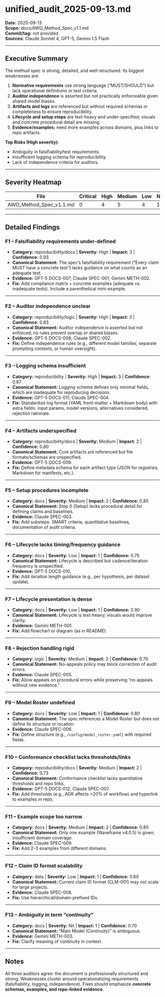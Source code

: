 # unified_audit_2025-09-13.md
**Date:** 2025-09-13  
**Scope:** docs/AWO_Method_Spec_v1.1.md  
**Commit/tag:** not provided  
**Sources:** Claude Sonnet 4, GPT-5, Gemini 1.5 Flash  

---

## Executive Summary
The method spec is strong, detailed, and well-structured. Its biggest weaknesses are:  
1. **Normative requirements** use strong language (“MUST/SHOULD”) but lack operational definitions or test criteria.  
2. **Auditor independence** is asserted but not practically enforceable given shared model biases.  
3. **Artifacts and logs** are referenced but without required schemas or completeness to ensure reproducibility.  
4. **Lifecycle and setup steps** are text-heavy and under-specified; visuals and concrete procedural detail are missing.  
5. **Evidence/examples:** need more examples across domains, plus links to repo artifacts.  

**Top Risks (High severity):**  
- Ambiguity in falsifiability/test requirements.  
- Insufficient logging schema for reproducibility.  
- Lack of independence criteria for auditors.  

---

## Severity Heatmap
| File                          | Critical | High | Medium | Low | Nit |
|-------------------------------|----------|------|--------|-----|-----|
| AWO_Method_Spec_v1.1.md       | 0        | 4    | 5      | 4   | 1   |

---

## Detailed Findings

### F1 – Falsifiability requirements under-defined
- **Category:** reproducibility/docs | **Severity:** High | **Impact:** 3 | **Confidence:** 0.93  
- **Canonical Statement:** The spec’s falsifiability requirement (“Every claim MUST have a concrete test”) lacks guidance on what counts as an adequate test.  
- **Evidence:** GPT-5 DOCS-007; Claude SPEC-001; Gemini METH-002.  
- **Fix:** Add compliance matrix + concrete examples (adequate vs. inadequate tests). Include a parenthetical mini-example.  

---

### F2 – Auditor independence unclear
- **Category:** reproducibility/logic | **Severity:** High | **Impact:** 3 | **Confidence:** 0.83  
- **Canonical Statement:** Auditor independence is asserted but not enforced; no rules prevent overlap or shared biases.  
- **Evidence:** GPT-5 DOCS-008; Claude SPEC-002.  
- **Fix:** Define independence rules (e.g., different model families, separate prompting contexts, or human oversight).  

---

### F3 – Logging schema insufficient
- **Category:** reproducibility | **Severity:** High | **Impact:** 3 | **Confidence:** 0.87  
- **Canonical Statement:** Logging schema defines only minimal fields, which are inadequate for reproducing decisions.  
- **Evidence:** GPT-5 DOCS-011; Claude SPEC-004.  
- **Fix:** Standardize log format (YAML front-matter + Markdown body) with extra fields: input params, model versions, alternatives considered, rejection rationale.  

---

### F4 – Artifacts underspecified
- **Category:** reproducibility/docs | **Severity:** Medium | **Impact:** 2 | **Confidence:** 0.80  
- **Canonical Statement:** Core artifacts are referenced but file formats/schemas are unspecified.  
- **Evidence:** GPT-5 DOCS-009.  
- **Fix:** Define metadata schema for each artifact type (JSON for registries, Markdown for manifests, etc.).  

---

### F5 – Setup procedures incomplete
- **Category:** docs | **Severity:** Medium | **Impact:** 2 | **Confidence:** 0.85  
- **Canonical Statement:** Step 0 (Setup) lacks procedural detail for defining claims and baselines.  
- **Evidence:** Claude SPEC-003.  
- **Fix:** Add substeps: SMART criteria, quantitative baselines, documentation of audit criteria.  

---

### F6 – Lifecycle lacks timing/frequency guidance
- **Category:** docs | **Severity:** Low | **Impact:** 1 | **Confidence:** 0.75  
- **Canonical Statement:** Lifecycle is described but cadence/iteration frequency is unspecified.  
- **Evidence:** GPT-5 DOCS-010.  
- **Fix:** Add iteration length guidance (e.g., per hypothesis, per dataset update).  

---

### F7 – Lifecycle presentation is dense
- **Category:** docs | **Severity:** Low | **Impact:** 1 | **Confidence:** 0.90  
- **Canonical Statement:** Lifecycle is text-heavy; visuals would improve clarity.  
- **Evidence:** Gemini METH-001.  
- **Fix:** Add flowchart or diagram (as in README).  

---

### F8 – Rejection handling rigid
- **Category:** logic | **Severity:** Medium | **Impact:** 2 | **Confidence:** 0.70  
- **Canonical Statement:** No-appeals policy may block correction of audit errors.  
- **Evidence:** Claude SPEC-005.  
- **Fix:** Allow appeals on procedural errors while preserving “no appeals without new evidence.”  

---

### F9 – Model Roster undefined
- **Category:** docs | **Severity:** Low | **Impact:** 1 | **Confidence:** 0.80  
- **Canonical Statement:** The spec references a Model Roster but does not define its structure or location.  
- **Evidence:** Claude SPEC-006.  
- **Fix:** Define structure (e.g., `/config/model_roster.yaml`) with required fields.  

---

### F10 – Conformance checklist lacks thresholds/links
- **Category:** reproducibility/docs | **Severity:** Medium | **Impact:** 2 | **Confidence:** 0.73  
- **Canonical Statement:** Conformance checklist lacks quantitative thresholds and repo links.  
- **Evidence:** GPT-5 DOCS-012; Claude SPEC-007.  
- **Fix:** Add thresholds (e.g., ADR affects >20% of workflow) and hyperlink to examples in repo.  

---

### F11 – Example scope too narrow
- **Category:** docs | **Severity:** Medium | **Impact:** 2 | **Confidence:** 0.80  
- **Canonical Statement:** Only one example (Waveframe v4.0.5) is given; insufficient domain coverage.  
- **Evidence:** Claude SPEC-009.  
- **Fix:** Add 2–3 examples from different domains.  

---

### F12 – Claim ID format scalability
- **Category:** data | **Severity:** Low | **Impact:** 1 | **Confidence:** 0.60  
- **Canonical Statement:** Current claim ID format (CLM-001) may not scale for large projects.  
- **Evidence:** Claude SPEC-008.  
- **Fix:** Use hierarchical/domain-prefixed IDs.  

---

### F13 – Ambiguity in term “continuity”
- **Category:** docs | **Severity:** Nit | **Impact:** 1 | **Confidence:** 0.70  
- **Canonical Statement:** “Main Model (Continuity)” is ambiguous.  
- **Evidence:** Gemini METH-003.  
- **Fix:** Clarify meaning of continuity in context.  

---

## Notes
All three auditors agree: the document is professionally structured and strong. Weaknesses cluster around operationalizing requirements (falsifiability, logging, independence). Fixes should emphasize **concrete schemas, examples, and repo-linked evidence**.
